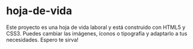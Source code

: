 # hoja-de-vida
Este proyecto es una hoja de vida laboral y está construido con HTML5 y CSS3.  Puedes cambiar las imágenes, íconos o tipografía y adaptarlo a tus necesidades.  Espero te sirva!
